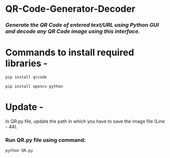 # **QR-Code-Generator-Decoder**
### _Generate the QR Code of entered text/URL using Python GUI and decode any QR Code image using this interface._

# Commands to install required libraries -

```python
pip install qrcode
```

```python
pip install opencv-python
```

# Update -
  In QR.py file, update the path in which you have to save the image file (Line - 44).


### Run QR.py file using command:

```python
python QR.py
```


